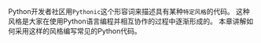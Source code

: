Python开发者社区用`Pythonic`这个形容词来描述具有某种`特定风格`的代码。
这种风格是大家在使用Python语言编程并相互协作的过程中逐渐形成的。
本章讲解如何采用这样的风格编写常见的Python代码。